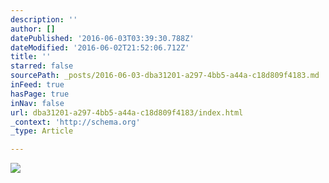 ```yaml
---
description: ''
author: []
datePublished: '2016-06-03T03:39:30.788Z'
dateModified: '2016-06-02T21:52:06.712Z'
title: ''
starred: false
sourcePath: _posts/2016-06-03-dba31201-a297-4bb5-a44a-c18d809f4183.md
inFeed: true
hasPage: true
inNav: false
url: dba31201-a297-4bb5-a44a-c18d809f4183/index.html
_context: 'http://schema.org'
_type: Article

---
```

![](https://the-grid-user-content.s3-us-west-2.amazonaws.com/13cb877f-300f-4474-87f2-199fa473901f.jpg)